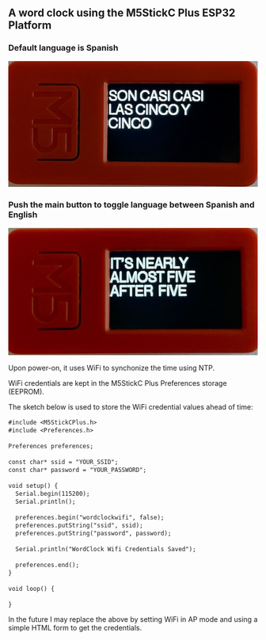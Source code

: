 ## A word clock using the M5StickC Plus ESP32 Platform

### Default language is Spanish
![](images/M5StickCPlus_spanish.jpg)

### Push the main button to toggle language between Spanish and English
![](images/M5StickCPlus_english.jpg)

Upon power-on, it uses WiFi to synchonize the time using NTP.

WiFi credentials are kept in the M5StickC Plus Preferences storage (EEPROM).

The sketch below is used to store the WiFi credential values ahead of time:

```
#include <M5StickCPlus.h>
#include <Preferences.h>

Preferences preferences;

const char* ssid = "YOUR_SSID";
const char* password = "YOUR_PASSWORD";

void setup() {
  Serial.begin(115200);
  Serial.println();

  preferences.begin("wordclockwifi", false);
  preferences.putString("ssid", ssid); 
  preferences.putString("password", password);

  Serial.println("WordClock Wifi Credentials Saved");

  preferences.end();
}

void loop() {

}
```

In the future I may replace the above by setting WiFi in AP mode and using a simple HTML form to get the credentials.
